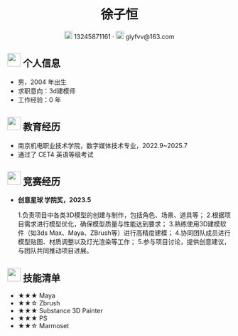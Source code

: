  <center>
     <h1>徐子恒</h1>
     <div>
         <span>
             <img src="assets/phone-solid.svg" width="18px">
             13245871161
         </span>
         ·
         <span>
             <img src="assets/envelope-solid.svg" width="18px">
             giyfvv@163.com
         
 </center>

 ## <img src="assets/info-circle-solid.svg" width="30px"> 个人信息 

 - 男，2004 年出生
 - 求职意向：3d建模师
 - 工作经验：0 年
## <img src="assets/graduation-cap-solid.svg" width="30px"> 教育经历

- 南京机电职业技术学院，数字媒体技术专业，2022.9~2025.7
- 通过了 CET4 英语等级考试

## <img src="assets/briefcase-solid.svg" width="30px"> 竞赛经历

- **创意星球 学院奖，2023.5**

   1.负责项目中各类3D模型的创建与制作，包括角色、场景、道具等；
   2.根据项目需求进行模型优化，确保模型质量与性能达到要求；
   3.熟练使用3D建模软件（如3ds Max、Maya、ZBrush等）进行高精度建模；
   4.协同团队成员进行模型贴图、材质调整以及灯光渲染等工作；
   5.参与项目讨论，提供创意建议，与团队共同推动项目进展。
## <img src="assets/tools-solid.svg" width="30px"> 技能清单

- ★★★ Maya
- ★★☆ Zbrush
- ★★★ Substance 3D Painter
- ★★★ PS 
- ★★☆ Marmoset
